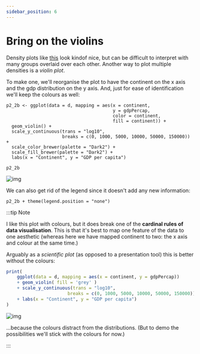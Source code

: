 ```yaml
---
sidebar_position: 6
---
```


# Bring on the violins

Density plots like [this](./distribution2.md) look kindof nice, but can be difficult to interpret with many groups
overlaid over each other.  Another way to plot multiple densities is a *violin plot*.

To make one, we'll reorganise the plot to have the continent on the x axis and the gdp distribution
on the y axis.  And, just for ease of identification we'll keep the colours as well:

```{r gapminder_gdp_violin}
p2_2b <- ggplot(data = d, mapping = aes(x = continent,
                                        y = gdpPercap,
                                        color = continent,
                                        fill = continent)) +
  geom_violin() +
  scale_y_continuous(trans = "log10",
                     breaks = c(0, 1000, 5000, 10000, 50000, 150000)) +
  scale_color_brewer(palette = "Dark2") +
  scale_fill_brewer(palette = "Dark2") +
  labs(x = "Continent", y = "GDP per capita")

p2_2b
```

![img](images/gdp_violin_by_continent.png)

We can also get rid of the legend since it doesn't add any new information:

```{r gapminder_no_legend, fig.show="hide"}
p2_2b + theme(legend.position = "none")
```

:::tip Note

I like this plot with colours, but it does break one of the **cardinal rules of data visualisation**. This is that it's
best to map one feature of the data to one aesthetic (whereas here we have mapped continent to two: the x axis and
colour at the same time.)

Arguably as a *scientific plot* (as opposed to a presentation tool) this is better without the
colours:

```R
print(
	ggplot(data = d, mapping = aes(x = continent, y = gdpPercap))
	+ geom_violin( fill = 'grey' )
	+ scale_y_continuous(trans = "log10",
	                   breaks = c(0, 1000, 5000, 10000, 50000, 150000))
	+ labs(x = "Continent", y = "GDP per capita")
)
```

![img](images/gdp_violin_by_continent_grey.png)

...because the colours distract from the distributions. (But to demo the possibilities we'll stick
with the colours for now.)

:::

